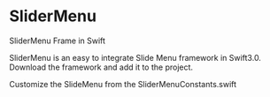 # SliderMenu
SliderMenu Frame in Swift

SliderMenu is an easy to integrate Slide Menu framework in Swift3.0.
Download the framework and add it to the project.

Customize the SlideMenu from the SliderMenuConstants.swift
